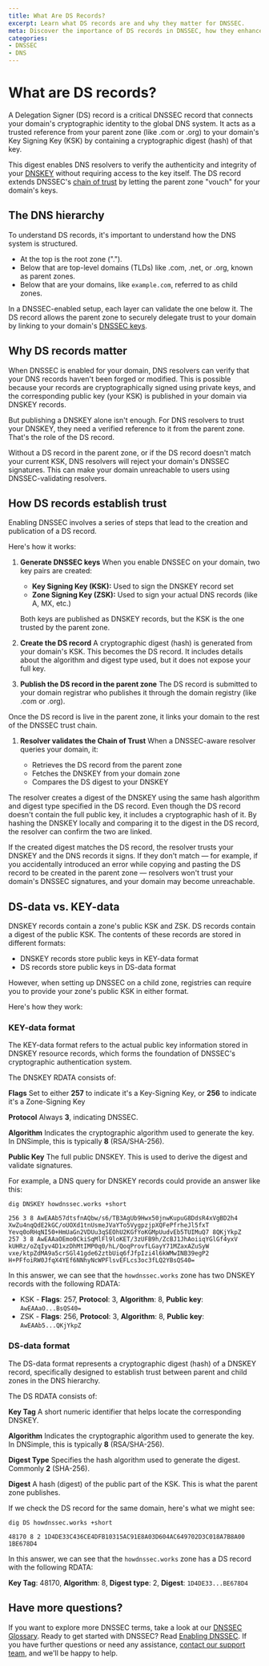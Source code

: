 ```yaml
---
title: What Are DS Records?
excerpt: Learn what DS records are and why they matter for DNSSEC.
meta: Discover the importance of DS records in DNSSEC, how they enhance security, and their role in establishing trust for your domain's DNS management.
categories:
- DNSSEC
- DNS
---
```


# What are DS records?

A Delegation Signer (DS) record is a critical DNSSEC record that connects your domain's cryptographic identity to the global DNS system. It acts as a trusted reference from your parent zone (like .com or .org) to your domain's Key Signing Key (KSK) by containing a cryptographic digest (hash) of that key.

This digest enables DNS resolvers to verify the authenticity and integrity of your [DNSKEY](/articles/dnskey-records-explained/) without requiring access to the key itself. The DS record extends DNSSEC's [chain of trust](/articles/dnssec-chain-of-trust/) by letting the parent zone "vouch" for your domain's keys.

## The DNS hierarchy

To understand DS records, it's important to understand how the DNS system is structured.

- At the top is the root zone (".").
- Below that are top-level domains (TLDs) like .com, .net, or .org, known as parent zones.
- Below that are your domains, like `example.com`, referred to as child zones.

In a DNSSEC-enabled setup, each layer can validate the one below it. The DS record allows the parent zone to securely delegate trust to your domain by linking to your domain's [DNSSEC keys](/articles/types-of-dnssec-keys/).

## Why DS records matter

When DNSSEC is enabled for your domain, DNS resolvers can verify that your DNS records haven't been forged or modified. This is possible because your records are cryptographically signed using private keys, and the corresponding public key (your KSK) is published in your domain via DNSKEY records.

But publishing a DNSKEY alone isn't enough. For DNS resolvers to trust your DNSKEY, they need a verified reference to it from the parent zone. That's the role of the DS record.

Without a DS record in the parent zone, or if the DS record doesn't match your current KSK, DNS resolvers will reject your domain's DNSSEC signatures. This can make your domain unreachable to users using DNSSEC-validating resolvers.

## How DS records establish trust

Enabling DNSSEC involves a series of steps that lead to the creation and publication of a DS record.

Here's how it works:

1. **Generate DNSSEC keys**
  When you enable DNSSEC on your domain, two key pairs are created:

    - **Key Signing Key (KSK):** Used to sign the DNSKEY record set
    - **Zone Signing Key (ZSK):** Used to sign your actual DNS records (like A, MX, etc.)

    Both keys are published as DNSKEY records, but the KSK is the one trusted by the parent zone.

1. **Create the DS record**
  A cryptographic digest (hash) is generated from your domain's KSK. This becomes the DS record. It includes details about the algorithm and digest type used, but it does not expose your full key.

1. **Publish the DS record in the parent zone**
  The DS record is submitted to your domain registrar who publishes it through the domain registry (like .com or .org).

  Once the DS record is live in the parent zone, it links your domain to the rest of the DNSSEC trust chain.

1. **Resolver validates the Chain of Trust**
  When a DNSSEC-aware resolver queries your domain, it:

    - Retrieves the DS record from the parent zone
    - Fetches the DNSKEY from your domain zone
    - Compares the DS digest to your DNSKEY

The resolver creates a digest of the DNSKEY using the same hash algorithm and digest type specified in the DS record. Even though the DS record doesn't contain the full public key, it includes a cryptographic hash of it. By hashing the DNSKEY locally and comparing it to the digest in the DS record, the resolver can confirm the two are linked.

If the created digest matches the DS record, the resolver trusts your DNSKEY and the DNS records it signs. If they don't match — for example, if you accidentally introduced an error while copying and pasting the DS record to be created in the parent zone — resolvers won't trust your domain's DNSSEC signatures, and your domain may become unreachable.

## DS-data vs. KEY-data

DNSKEY records contain a zone's public KSK and ZSK. DS records contain a digest of the public KSK. The contents of these records are stored in different formats:

- DNSKEY records store public keys in KEY-data format
- DS records store public keys in DS-data format

However, when setting up DNSSEC on a child zone, registries can require you to provide your zone's public KSK in either format.

Here's how they work:

### KEY-data format

The KEY-data format refers to the actual public key information stored in DNSKEY resource records, which forms the foundation of DNSSEC's cryptographic authentication system.

The DNSKEY RDATA consists of:

**Flags**
Set to either **257** to indicate it's a Key-Signing Key, or **256** to indicate it's a Zone-Signing Key

**Protocol**
Always **3**, indicating DNSSEC.

**Algorithm**
Indicates the cryptographic algorithm used to generate the key. In DNSimple, this is typically **8** (RSA/SHA-256).

**Public Key**
The full public DNSKEY. This is used to derive the digest and validate signatures.

For example, a DNS query for DNSKEY records could provide an answer like this:

```
dig DNSKEY howdnssec.works +short

256 3 8 AwEAAb57dtsfnAQbw/s6/TB3AgUb9Hwx50jnwKupuG8DdsR4xVgBD2h4 XwZu4nqQdE2kGC/oUOXd1tnUsmeJVaYTo5VygpzjpXQFePfrheJl5fxT Yevq0oRHqNI50+HmUaGn2VDUu3qSEOhU2KGfYoKGMpUudvEb5TUIMuQ7 8QKjYkpZ
257 3 8 AwEAAaOEmo0CkiSqMlFl9loKET/3zUFB9h/ZcBJ1JhAoiiqYGlGf4yxV kUHRz/oZqIyv4D1xzDhMtIMP0q0/hL/QoqProvfLGayY71MZaxAZuSyW vxe/ktpZdMA9a5crSGl41gde62ztbUiq6fJfpIzi4l6kWMwINB39egP2 H+PFfoiRW0JfqX4YEf6NNhyNcWPFlsvEFLcs3oc3fLQ2YBsQS40=
```

In this answer, we can see that the `howdnssec.works` zone has two DNSKEY records with the following RDATA:

- KSK - **Flags**: 257, **Protocol**: 3, **Algorithm**: 8, **Public key**: `AwEAAaO...BsQS40=`
- ZSK - **Flags**: 256, **Protocol**: 3, **Algorithm**: 8, **Public key**: `AwEAAb5...QKjYkpZ`

### DS-data format

The DS-data format represents a cryptographic digest (hash) of a DNSKEY record, specifically designed to establish trust between parent and child zones in the DNS hierarchy.

The DS RDATA consists of:

**Key Tag**
A short numeric identifier that helps locate the corresponding DNSKEY.

**Algorithm**
Indicates the cryptographic algorithm used to generate the key. In DNSimple, this is typically **8** (RSA/SHA-256).

**Digest Type**
Specifies the hash algorithm used to generate the digest. Commonly **2** (SHA-256).

**Digest**
A hash (digest) of the public part of the KSK. This is what the parent zone publishes.

If we check the DS record for the same domain, here's what we might see:

```
dig DS howdnssec.works +short

48170 8 2 1D4DE33C436CE4DFB10315AC91E8A03D604AC649702D3C018A7B8A00 1BE678D4
```

In this answer, we can see that the `howdnssec.works` zone has a DS record with the following RDATA:

**Key Tag**: 48170, **Algorithm**: 8, **Digest type**: 2, **Digest**: `1D4DE33...BE678D4`

## Have more questions?
If you want to explore more DNSSEC terms, take a look at our [DNSSEC Glossary](/articles/dnssec-glossary/). Ready to get started with DNSSEC? Read [Enabling DNSSEC](/articles/enabling-dnssec/). If you have further questions or need any assistance, [contact our support team](https://dnsimple.com/feedback), and we'll be happy to help.
